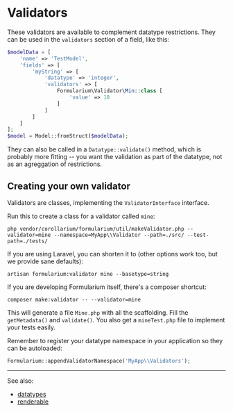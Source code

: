 # Validators

These validators are available to complement datatype restrictions. They can be used in the `validators` section of a field, like this:

```php
$modelData = [
    'name' => 'TestModel',
    'fields' => [
        'myString' => [
            'datatype' => 'integer',
            'validators' => [
                Formularium\Validator\Min::class [
                    'value' => 10
                ]
            ]
        ]
    ]
];
$model = Model::fromStruct($modelData);
```

They can also be called in a `Datatype::validate()` method, which is probably more fitting -- you want the validation as part of the datatype, not as an agreggation of restrictions.

## Creating your own validator

Validators are classes, implementing the `ValidatorInterface` interface.

Run this to create a class for a validator called `mine`:

`php vendor/corollarium/formularium/util/makeValidator.php --validator=mine --namespace=MyApp\\Validator --path=./src/ --test-path=./tests/`

If you are using Laravel, you can shorten it to (other options work too, but we provide sane defaults):

`artisan formularium:validator mine --basetype=string`

If you are developing Formularium itself, there's a composer shortcut:

`composer make:validator -- --validator=mine`

This will generate a file `Mine.php` with all the scaffolding. Fill the `getMetadata()` and `validate()`. You also get a `mineTest.php` file to implement your tests easily.

Remember to register your datatype namespace in your application so they can be autoloaded:

```php
Formularium::appendValidatorNamespace('MyApp\\Validators');
```

---

See also:

- [datatypes](datatype.md)
- [renderable](renderable.md)
